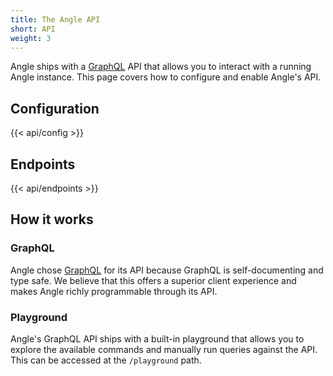 ```yaml
---
title: The Angle API
short: API
weight: 3
---
```


Angle ships with a [GraphQL] API that allows you to interact with a running Angle instance. This page covers how to configure and enable Angle's API.

## Configuration

{{< api/config >}}

## Endpoints

{{< api/endpoints >}}

## How it works

### GraphQL

Angle chose [GraphQL] for its API because GraphQL is self-documenting and type safe. We believe that this offers a superior client experience and makes Angle richly programmable through its API.

### Playground

Angle's GraphQL API ships with a built-in playground that allows you to explore the available commands and manually run queries against the API. This can be accessed at the `/playground` path.

[graphql]: https://graphql.org

